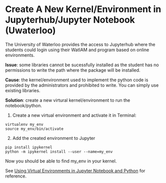 # Create A New Kernel/Environment in Jupyterhub/Jupyter Notebook (Uwaterloo)

The University of Waterloo provides the access to Jupyterhub where the students could login using their WatIAM and program based on online environments. 

**Issue**: some libraries cannot be sucessfully installed as the student has no permissions to write the path where the package will be installed.

**Cause**: the kernel/environment used to implement the python code is provided by the administrators and prohibited to write. You can simply use existing libraries.

**Solution**: create a new virtural kernel/environment to run the notebook/python.

1. Create a new virtual environment and activate it in Terminal:
```
virtualenv my_env
source my_env/bin/activate
```
2. Add the created environment to Jupyter
```
pip install ipykernel
python -m ipykernel install --user --name=my_env
```
Now you should be able to find my_env in your kernel.

See [Using Virtual Environments in Jupyter Notebook and Python](https://janakiev.com/blog/jupyter-virtual-envs/) for reference.
